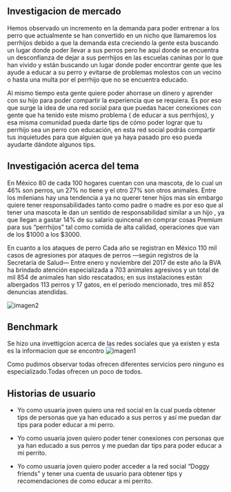 ## Investigacion de mercado


Hemos observado un incremento en la demanda para poder entrenar  a los perro que actualmente se han convertido en un nicho que llamaremos los perrhijos debido a que la demanda esta creciendo la gente esta buscando un lugar donde poder llevar a sus perros pero he aquí donde se encuentra un desconfianza de dejar a sus perrhijos en las escuelas caninas por lo que han vivido  y están buscando un lugar donde poder encontrar gente que les ayude a educar a su perro y evitarse de problemas molestos con un vecino o hasta una multa por el perrhijo que no se encuentra educado.

Al mismo tiempo esta gente quiere poder ahorrase un dinero y aprender con su hijo para poder compartir la experiencia que se requiera.
Es por eso que surge la idea de una red social para que puedas hacer conexiones con gente que ha tenido este mismo problema ( de educar a sus perrhijos), y esa misma comunidad pueda darte tips de cómo poder lograr que tu perrhijo sea un perro con educación, en esta red social podrás compartir tus inquietudes para que alguien que ya haya pasado pro eso pueda ayudarte dándote algunos tips.

## Investigación acerca del tema

En México 80 de cada 100 hogares cuentan con una mascota, de lo cual un 46% son perros, un 27% no tiene y el otro 27% son otros animales.
Entre los milenians hay una tendencia a ya no querer tener hijos mas sin embargo  quiere tener responsabilidades tanto como padre o madre es por eso que al tener una mascota le dan un sentido de responsabilidad similar a un hijo , ya que llegan a gastar 14% de su salario quincenal en comprar cosas Premium para sus “perrhijos” tal como comida de alta calidad, operaciones que van de los $1000 a los $3000.

En cuanto a los ataques de perro Cada año se registran en México 110 mil casos de agresiones por ataques de perros —según registros de la Secretaría de Salud—
Entre enero y noviembre del 2017 de este año la BVA ha brindado atención especializada a 703 animales agresivos y un total de mil 854 de animales han sido rescatados; en sus instalaciones están albergados 113 perros y 17 gatos, en el periodo mencionado, tres mil 852 denuncias atendidas.

![imagen2]('src/images/image2-readme.png')


## Benchmark

Se hizo una invettigcion acerca de las redes sociales que ya existen y esta es la informacion que se encontro
![imagen1]('src/images/image1-readme.png')

Como pudimos observar todas ofrecen diferentes servicios  pero ninguno es especializado.Todas ofrecen un poco de todos.

## Historias de usuario

* Yo como usuaria joven quiero una red social en la cual pueda obtener tips de personas  que ya han educado a sus perros y  así me puedan dar tips para poder educar a mi perro.

* Yo como usuaria joven quiero poder tener conexiones con personas que ya han educado a sus perros y me puedan dar tips para poder educar a mi perrito.

* Yo como usuaria joven quiero poder acceder a la red social “Doggy friends” y tener una cuenta de usuario para obtener tips y recomendaciones de como educar a mi perrito.
